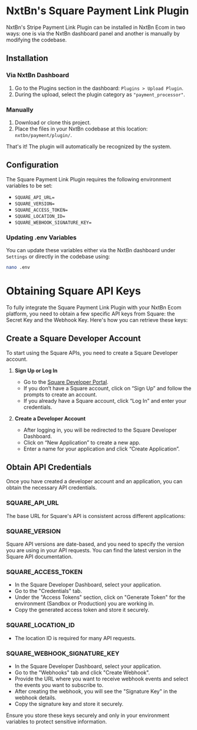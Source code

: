 # NxtBn's Square Payment Link Plugin


NxtBn's Stripe Payment Link Plugin can be installed in NxtBn Ecom in two ways: one is via the NxtBn dashboard panel and another is manually by modifying the codebase.

## Installation

### Via NxtBn Dashboard

1. Go to the Plugins section in the dashboard: `Plugins > Upload Plugin`.
2. During the upload, select the plugin category as `"payment_processor"`.

### Manually

1. Download or clone this project.
2. Place the files in your NxtBn codebase at this location: `nxtbn/payment/plugin/`.

That's it! The plugin will automatically be recognized by the system.

## Configuration

The Square Payment Link Plugin requires the following environment variables to be set:

- `SQUARE_API_URL=`
- `SQUARE_VERSION=`
- `SQUARE_ACCESS_TOKEN=`
- `SQUARE_LOCATION_ID=`
- `SQUARE_WEBHOOK_SIGNATURE_KEY=`

### Updating .env Variables

You can update these variables either via the NxtBn dashboard under `Settings` or directly in the codebase using:
```bash
nano .env
```

# Obtaining Square API Keys
To fully integrate the Square Payment Link Plugin with your NxtBn Ecom platform, you need to obtain a few specific API keys from Square: the Secret Key and the Webhook Key. Here's how you can retrieve these keys:

## Create a Square Developer Account

To start using the Square APIs, you need to create a Square Developer account.

1. **Sign Up or Log In**
   - Go to the [Square Developer Portal](https://developer.squareup.com/).
   - If you don’t have a Square account, click on “Sign Up” and follow the prompts to create an account.
   - If you already have a Square account, click “Log In” and enter your credentials.

2. **Create a Developer Account**
   - After logging in, you will be redirected to the Square Developer Dashboard.
   - Click on “New Application” to create a new app.
   - Enter a name for your application and click “Create Application”.

## Obtain API Credentials

Once you have created a developer account and an application, you can obtain the necessary API credentials.

### SQUARE_API_URL

The base URL for Square's API is consistent across different applications:


### SQUARE_VERSION
 Square API versions are date-based, and you need to specify the version you are using in your API requests. You can find the latest version in the Square API documentation.

### SQUARE_ACCESS_TOKEN
- In the Square Developer Dashboard, select your application.
- Go to the "Credentials" tab.
- Under the "Access Tokens" section, click on "Generate Token" for the environment (Sandbox or Production) you are working in.
- Copy the generated access token and store it securely.

### SQUARE_LOCATION_ID
- The location ID is required for many API requests.

  
### SQUARE_WEBHOOK_SIGNATURE_KEY
- In the Square Developer Dashboard, select your application.
- Go to the "Webhooks" tab and click "Create Webhook".
- Provide the URL where you want to receive webhook events and select the events you want to subscribe to.
- After creating the webhook, you will see the "Signature Key" in the webhook details.
- Copy the signature key and store it securely.

 Ensure you store these keys securely and only in your environment variables to protect sensitive information.
